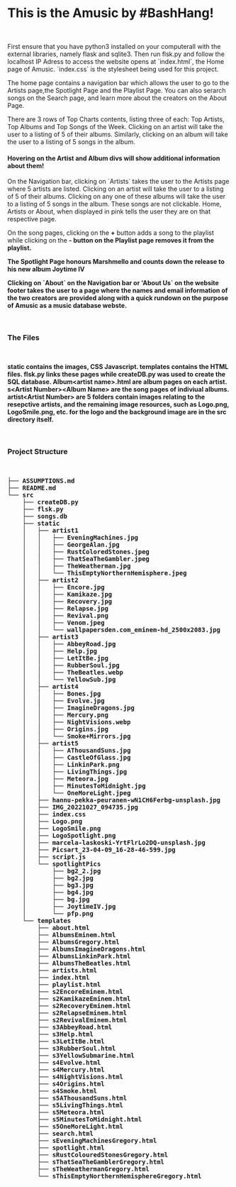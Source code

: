 <h1>This is the Amusic by #BashHang!</h1>
<br/>
<p>First ensure that you have python3 installed on your computerall with the external libraries, namely flask and sqlite3. Then run flsk.py and follow the localhost IP Adress to access the website opens at `index.html`, the Home page of Amusic. `index.css` is the stylesheet being used for this project.

The home page contains a navigation bar which allows the user to go to the Artists page,the Spotlight Page and the Playlist Page. You can also serarch songs on the Search page, and learn more about the creators on the About Page.

There are 3 rows of Top Charts contents, listing three of each: Top Artists, Top Albums and Top Songs of the Week.
Clicking on an artist will take the user to a listing of 5 of their albums. Similarly, clicking on an album will take the user to a listing of 5 songs in the album.</p>

<h4>Hovering on the Artist and Album divs will show additional information about them!</h4>

<p>On the Navigation bar, clicking on `Artists` takes the user to the Artists page where 5 artists are listed. Clicking on an artist will take the user to a listing of 5 of their albums. Clicking on any one of these albums will take the user to a listing of 5 songs in the album. These songs are not clickable. Home, Artists or About, when displayed in pink tells the user they are on that respective page.</p>

<p>On the song pages, clicking on the <strong>+</strong> button adds a song to the playlist while clicking on the <strong>-<strong> button on the Playlist page removes it from the playlist.

<p>The Spotlight Page honours <en>Marshmello</en> and counts down the release to his new album Joytime IV</p>

<p>Clicking on `About` on the Navigation bar or 'About Us` on the website footer takes the user to a page where the names and email information of the two creators are provided along with a quick rundown on the purpose of Amusic as a music database webste.</p>
<br/>
<h3>The Files</h3>
<br/>
<p>static contains the images, CSS Javascript. templates contains the HTML files. flsk.py links these pages while createDB.py was used to create the SQL database. Album&lt;artist name&gt;.html are album pages on each artist. s&lt;Artist Number&gt;&lt;Album Name&gt; are the song pages of indiviual albums. artist&lt;Artist Number&gt; are 5 folders contain images relating to the resepctive artists, and the remaining image resources, such as Logo.png, LogoSmile.png, etc. for the logo and the background image are in the src directory itself.</p>
<br/>
<h3>Project Structure</h3>
<br/>
<pre>
├── ASSUMPTIONS.md
├── README.md
└── src
    ├── createDB.py
    ├── flsk.py
    ├── songs.db
    ├── static
    │   ├── artist1
    │   │   ├── EveningMachines.jpg
    │   │   ├── GeorgeAlan.jpg
    │   │   ├── RustColoredStones.jpeg
    │   │   ├── ThatSeaTheGambler.jpeg
    │   │   ├── TheWeatherman.jpg
    │   │   └── ThisEmptyNorthernHemisphere.jpeg
    │   ├── artist2
    │   │   ├── Encore.jpg
    │   │   ├── Kamikaze.jpg
    │   │   ├── Recovery.jpg
    │   │   ├── Relapse.jpg
    │   │   ├── Revival.png
    │   │   ├── Venom.jpeg
    │   │   └── wallpapersden.com_eminem-hd_2500x2083.jpg
    │   ├── artist3
    │   │   ├── AbbeyRoad.jpg
    │   │   ├── Help.jpg
    │   │   ├── LetItBe.jpg
    │   │   ├── RubberSoul.jpg
    │   │   ├── TheBeatles.webp
    │   │   └── YellowSub.jpg
    │   ├── artist4
    │   │   ├── Bones.jpg
    │   │   ├── Evolve.jpg
    │   │   ├── ImagineDragons.jpg
    │   │   ├── Mercury.png
    │   │   ├── NightVisions.webp
    │   │   ├── Origins.jpg
    │   │   └── Smoke+Mirrors.jpg
    │   ├── artist5
    │   │   ├── AThousandSuns.jpg
    │   │   ├── CastleOfGlass.jpg
    │   │   ├── LinkinPark.png
    │   │   ├── LivingThings.jpg
    │   │   ├── Meteora.jpg
    │   │   ├── MinutesToMidnight.jpg
    │   │   └── OneMoreLight.jpeg
    │   ├── hannu-pekka-peuranen-wN1CH6Ferbg-unsplash.jpg
    │   ├── IMG_20221027_094735.jpg
    │   ├── index.css
    │   ├── Logo.png
    │   ├── LogoSmile.png
    │   ├── LogoSpotlight.png
    │   ├── marcela-laskoski-YrtFlrLo2DQ-unsplash.jpg
    │   ├── Picsart_23-04-09_16-28-46-599.jpg
    │   ├── script.js
    │   └── spotlightPics
    │       ├── bg2_2.jpg
    │       ├── bg2.jpg
    │       ├── bg3.jpg
    │       ├── bg4.jpg
    │       ├── bg.jpg
    │       ├── JoytimeIV.jpg
    │       └── pfp.png
    └── templates
        ├── about.html
        ├── AlbumsEminem.html
        ├── AlbumsGregory.html
        ├── AlbumsImagineDragons.html
        ├── AlbumsLinkinPark.html
        ├── AlbumsTheBeatles.html
        ├── artists.html
        ├── index.html
        ├── playlist.html
        ├── s2EncoreEminem.html
        ├── s2KamikazeEminem.html
        ├── s2RecoveryEminem.html
        ├── s2RelapseEminem.html
        ├── s2RevivalEminem.html
        ├── s3AbbeyRoad.html
        ├── s3Help.html
        ├── s3LetItBe.html
        ├── s3RubberSoul.html
        ├── s3YellowSubmarine.html
        ├── s4Evolve.html
        ├── s4Mercury.html
        ├── s4NightVisions.html
        ├── s4Origins.html
        ├── s4Smoke.html
        ├── s5AThousandSuns.html
        ├── s5LivingThings.html
        ├── s5Meteora.html
        ├── s5MinutesToMidnight.html
        ├── s5OneMoreLight.html
        ├── search.html
        ├── sEveningMachinesGregory.html
        ├── spotlight.html
        ├── sRustColouredStonesGregory.html
        ├── sThatSeaTheGamblerGregory.html
        ├── sTheWeathermanGregory.html
        └── sThisEmptyNorthernHemisphereGregory.html

</pre>
